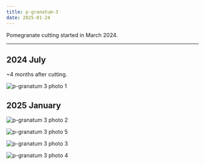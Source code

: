 ```yaml
---
title: p-granatum-3
date: 2025-01-24
---
```


Pomegranate cutting started in March 2024.

---

## 2024 July

~4 months after cutting.

![p-granatum 3 photo 1](/images/grow-logs/p-granatum-3-photo-1.jpg)

## 2025 January

![p-granatum 3 photo 2](/images/grow-logs/p-granatum-3-photo-2.jpg)

![p-granatum 3 photo 5](/images/grow-logs/p-granatum-3-photo-5.jpg)

![p-granatum 3 photo 3](/images/grow-logs/p-granatum-3-photo-3.jpg)

![p-granatum 3 photo 4](/images/grow-logs/p-granatum-3-photo-4.jpg)
